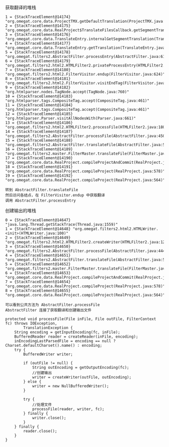 获取翻译的堆栈

    1 = {StackTraceElement@14174} "org.omegat.core.data.ProjectTMX.getDefaultTranslation(ProjectTMX.java:235)"
    2 = {StackTraceElement@14175} "org.omegat.core.data.RealProject$TranslateFilesCallback.getSegmentTranslation(RealProject.java:1791)"
    3 = {StackTraceElement@14176} "org.omegat.core.data.TranslateEntry.internalGetSegmentTranslation(TranslateEntry.java:253)"
    4 = {StackTraceElement@14177} "org.omegat.core.data.TranslateEntry.getTranslation(TranslateEntry.java:122)"
    5 = {StackTraceElement@14178} "org.omegat.filters2.AbstractFilter.processEntry(AbstractFilter.java:610)"
    6 = {StackTraceElement@14179} "org.omegat.filters2.html2.HTMLFilter2.privateProcessEntry(HTMLFilter2.java:201)"
    7 = {StackTraceElement@14180} "org.omegat.filters2.html2.FilterVisitor.endup(FilterVisitor.java:624)"
    8 = {StackTraceElement@14181} "org.omegat.filters2.html2.FilterVisitor.visitEndTag(FilterVisitor.java:329)"
    9 = {StackTraceElement@14182} "org.htmlparser.nodes.TagNode.accept(TagNode.java:760)"
    10 = {StackTraceElement@14183} "org.htmlparser.tags.CompositeTag.accept(CompositeTag.java:461)"
    11 = {StackTraceElement@14184} "org.htmlparser.tags.CompositeTag.accept(CompositeTag.java:461)"
    12 = {StackTraceElement@14185} "org.htmlparser.Parser.visitAllNodesWith(Parser.java:661)"
    13 = {StackTraceElement@14186} "org.omegat.filters2.html2.HTMLFilter2.processFile(HTMLFilter2.java:180)"
    14 = {StackTraceElement@14187} "org.omegat.filters2.AbstractFilter.processFile(AbstractFilter.java:450)"
    15 = {StackTraceElement@14188} "org.omegat.filters2.AbstractFilter.translateFile(AbstractFilter.java:567)"
    16 = {StackTraceElement@14189} "org.omegat.filters2.master.FilterMaster.translateFile(FilterMaster.java:253)"
    17 = {StackTraceElement@14190} "org.omegat.core.data.RealProject.compileProjectAndCommit(RealProject.java:652)"
    18 = {StackTraceElement@14191} "org.omegat.core.data.RealProject.compileProject(RealProject.java:578)"
    19 = {StackTraceElement@14192} "org.omegat.core.data.RealProject.compileProject(RealProject.java:564)"

    转到 AbstractFilter.translateFile
    然后访问各结点，在 FilterVisitor.endup 中获取翻译
    调用 AbstractFilter.processEntry
    
创建输出的堆栈

    0 = {StackTraceElement@14647} "java.lang.Thread.getStackTrace(Thread.java:1559)"
    1 = {StackTraceElement@14648} "org.omegat.filters2.html2.HTMLWriter.<init>(HTMLWriter.java:100)"
    2 = {StackTraceElement@14649} "org.omegat.filters2.html2.HTMLFilter2.createWriter(HTMLFilter2.java:125)"
    3 = {StackTraceElement@14650} "org.omegat.filters2.AbstractFilter.processFile(AbstractFilter.java:444)"
    4 = {StackTraceElement@14651} "org.omegat.filters2.AbstractFilter.translateFile(AbstractFilter.java:567)"
    5 = {StackTraceElement@14652} "org.omegat.filters2.master.FilterMaster.translateFile(FilterMaster.java:253)"
    6 = {StackTraceElement@14653} "org.omegat.core.data.RealProject.compileProjectAndCommit(RealProject.java:652)"
    7 = {StackTraceElement@14654} "org.omegat.core.data.RealProject.compileProject(RealProject.java:578)"
    8 = {StackTraceElement@14655} "org.omegat.core.data.RealProject.compileProject(RealProject.java:564)"
    
    可以看到公共方法为 AbstractFilter.processFile
    AbstractFilter 连接了获取翻译和创建输出文件
    
    protected void processFile(File inFile, File outFile, FilterContext fc) throws IOException,
            TranslationException {
        String encoding = getInputEncoding(fc, inFile);
        BufferedReader reader = createReader(inFile, encoding);
        inEncodingLastParsedFile = encoding == null ? Charset.defaultCharset().name() : encoding;
        try {
            BufferedWriter writer;

            if (outFile != null) {
                String outEncoding = getOutputEncoding(fc);
                //创建输出
                writer = createWriter(outFile, outEncoding);
            } else {
                writer = new NullBufferedWriter();
            }

            try {
                //处理文件
                processFile(reader, writer, fc);
            } finally {
                writer.close();
            }
        } finally {
            reader.close();
        }
    }